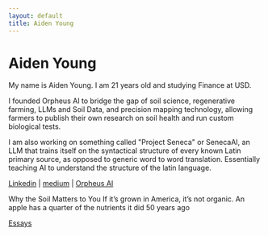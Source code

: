 ```yaml
---
layout: default
title: Aiden Young
---
```


# Aiden Young

My name is Aiden Young. I am 21 years old and studying Finance at USD.

I founded Orpheus AI to bridge the gap of soil science, regenerative farming, LLMs and Soil Data, and precision mapping technology, allowing farmers to publish their own research on soil health and run custom biological tests.

I am also working on something called "Project Seneca" or SenecaAI, an LLM that trains itself on the syntactical structure of every known Latin primary source, as opposed to generic word to word translation. Essentially teaching AI to understand the structure of the latin language.

[Linkedin](https://www.linkedin.com/in/aidenyoung-/) | [medium](https://medium.com/@American_Orpheus) | [Orpheus AI](https://www.linkedin.com/company/orpheus-technologies-regen-ag/)



Why the Soil Matters to You
If it’s grown in America, it’s not organic.
An apple has a quarter of the nutrients it did 50 years ago

[Essays](https://medium.com/@American_Orpheus/regenerative-agriculture-a-manifesto-26c5dd8e7dfc)
